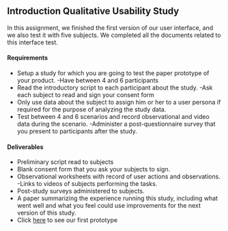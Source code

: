 ## Introduction Qualitative Usability Study
In this assignment, we finished the first version of our user interface, and we also test it with five subjects. We completed all the documents related to this interface test.
#### Requirements
- Setup a study for which you are going to test the paper prototype of your product. -Have between 4 and 6 participants
- Read the introductory script to each participant about the study. -Ask each subject to read and sign your consent form
- Only use data about the subject to assign him or her to a user persona if required for the purpose of analyzing the study data.
- Test between 4 and 6 scenarios and record observational and video data during the scenario. -Administer a post-questionnaire survey that you present to participants after the study.
#### Deliverables
- Preliminary script read to subjects
- Blank consent form that you ask your subjects to sign.
- Observational worksheets with record of user actions and observations. -Links to videos of subjects performing the tasks.
- Post-study surveys administered to subjects.
- A paper summarizing the experience running this study, including what went well and what you feel could use improvements for the next version of this study.
- Click [here](first_prototype.xd) to see our first prototype
